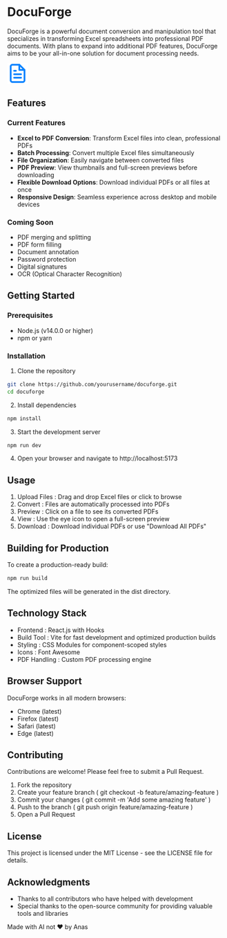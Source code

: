 
# DocuForge

DocuForge is a powerful document conversion and manipulation tool that specializes in transforming Excel spreadsheets into professional PDF documents. With plans to expand into additional PDF features, DocuForge aims to be your all-in-one solution for document processing needs.

![DocuForge Logo](public/document-icon.svg)

## Features

### Current Features
- **Excel to PDF Conversion**: Transform Excel files into clean, professional PDFs
- **Batch Processing**: Convert multiple Excel files simultaneously
- **File Organization**: Easily navigate between converted files
- **PDF Preview**: View thumbnails and full-screen previews before downloading
- **Flexible Download Options**: Download individual PDFs or all files at once
- **Responsive Design**: Seamless experience across desktop and mobile devices

### Coming Soon
- PDF merging and splitting
- PDF form filling
- Document annotation
- Password protection
- Digital signatures
- OCR (Optical Character Recognition)

## Getting Started

### Prerequisites
- Node.js (v14.0.0 or higher)
- npm or yarn

### Installation

1. Clone the repository
```bash
git clone https://github.com/yourusername/docuforge.git
cd docuforge
```

2. Install dependencies
```bash
npm install
 ```

3. Start the development server
```bash
npm run dev
 ```

4. Open your browser and navigate to http://localhost:5173
## Usage
1. Upload Files : Drag and drop Excel files or click to browse
2. Convert : Files are automatically processed into PDFs
3. Preview : Click on a file to see its converted PDFs
4. View : Use the eye icon to open a full-screen preview
5. Download : Download individual PDFs or use "Download All PDFs"
## Building for Production
To create a production-ready build:

```bash
npm run build
 ```

The optimized files will be generated in the dist directory.

## Technology Stack
- Frontend : React.js with Hooks
- Build Tool : Vite for fast development and optimized production builds
- Styling : CSS Modules for component-scoped styles
- Icons : Font Awesome
- PDF Handling : Custom PDF processing engine

## Browser Support
DocuForge works in all modern browsers:

- Chrome (latest)
- Firefox (latest)
- Safari (latest)
- Edge (latest)

## Contributing
Contributions are welcome! Please feel free to submit a Pull Request.

1. Fork the repository
2. Create your feature branch ( git checkout -b feature/amazing-feature )
3. Commit your changes ( git commit -m 'Add some amazing feature' )
4. Push to the branch ( git push origin feature/amazing-feature )
5. Open a Pull Request

## License
This project is licensed under the MIT License - see the LICENSE file for details.

## Acknowledgments
- Thanks to all contributors who have helped with development
- Special thanks to the open-source community for providing valuable tools and libraries

Made with AI not ❤️ by Anas